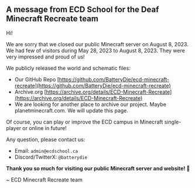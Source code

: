 ## A message from ECD School for the Deaf Minecraft Recreate team

Hi!

We are sorry that we closed our public Minecraft server on August 8, 2023. We had few of visitors during May 28, 2023 to August 8, 2023. They were very impressed and proud of us!

We publicly released the world and schematic files:
- Our GitHub Repo [https://github.com/BatteryDie/ecd-minecraft-recreate](https://github.com/BatteryDie/ecd-minecraft-recreate)
- Archive.org [https://archive.org/details/ECD-Minecraft-Recreate](https://archive.org/details/ECD-Minecraft-Recreate)
- We are looking for another place to archive our project. Maybe planetminecraft.com. We will update this page.

Of course, you can play or improve the ECD campus in Minecraft single-player or online in future!

Any question, please contact us:
- Email: `admin@ecdschool.ca`
- Discord/TwitterX: `@batterydie`

**Thank you so much for visiting our public Minecraft server and website! 👋**

 ~ ECD Minecraft Recreate team
